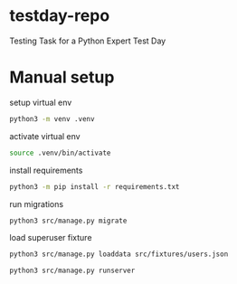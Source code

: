 # testday-repo
Testing Task for a Python Expert Test Day


# Manual setup
setup virtual env
```bash
python3 -m venv .venv
```

activate virtual env
```bash
source .venv/bin/activate
```

install requirements
```bash
python3 -m pip install -r requirements.txt
``` 

run migrations
```bash
python3 src/manage.py migrate
```

load superuser fixture
```bash
python3 src/manage.py loaddata src/fixtures/users.json 
```

```bash
python3 src/manage.py runserver
```
